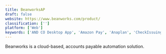 ```yaml
---
title: BeanworksAP
draft: false 
website: https://www.beanworks.com/product/
classification: ['']
platform: ['Web']
keywords: ['AND CO Desktop App', 'Amazon Pay', 'Anaplan', 'CheckIssuing', 'Chrome River INVOICE', 'Circulus', 'Esfresco', 'Invitbox', 'Invoiced', 'NetSuite', 'NexusPayables', 'SERIES 3 Accounts Payable', 'Sage Intacct Accounts Receivables', 'Stampli', 'Xero', 'YayPay', 'Yooz']
---
```

Beanworks is a cloud-based, accounts payable automation solution.